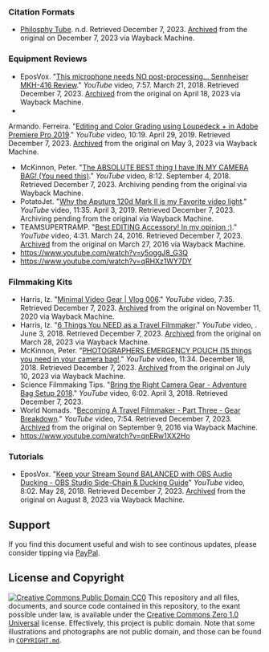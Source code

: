 <!-- Videos are publicly available in playlists on the alternative YouTube channels. Decided to export them as list after hbomberguy's exposé of James Somerton. Used to be more diligent about keeping index cards of citations during university and having separate pages for references and citations on the previous blog but neglected to do so over the last few years. -->
### Citation Formats
- [Philosphy Tube](https://www.youtube.com/@PhilosophyTube). n.d. Retrieved December 7, 2023. [Archived](https://web.archive.org/web/20231207082640/https://www.youtube.com/@PhilosophyTube) from the original on December 7, 2023 via Wayback Machine.
### Equipment Reviews
- EposVox. "[This microphone needs NO post-processing... Sennheiser MKH-416 Review](https://www.youtube.com/watch?v=Zk86zComC64)." *YouTube* video, 7:57. March 21, 2018. Retrieved December 7, 2023. [Archived](https://web.archive.org/web/20230418090745/https://www.youtube.com/watch?v=Zk86zComC64) from the original on April 18, 2023 via Wayback Machine.
- 
Armando. Ferreira. "[Editing and Color Grading using Loupedeck + in Adobe Premiere Pro 2019](https://www.youtube.com/watch?v=0ri3NNsaiCg)." *YouTube* video, 10:19. April 29, 2019. Retrieved December 7, 2023. [Archived](https://web.archive.org/web/20230503160637/https://www.youtube.com/watch?v=0ri3NNsaiCg) from the original on May 3, 2023 via Wayback Machine.
- McKinnon, Peter. "[The ABSOLUTE BEST thing I have IN MY CAMERA BAG! (You need this)](https://www.youtube.com/watch?v=Yod0Hf8VODs)." *YouTube* video, 8:12. September 4, 2018. Retrieved December 7, 2023. Archiving pending from the original via Wayback Machine.
- PotatoJet. "[Why the Aputure 120d Mark II is my Favorite video light](https://www.youtube.com/watch?v=mSMofaNWHa4)." *YouTube* video, 11:35. April 3, 2019. Retrieved December 7, 2023. Archiving pending from the original via Wayback Machine.
- TEAMSUPERTRAMP. "[Best EDITING Accessory! In my opinion :)](https://www.youtube.com/watch?v=dudW6q_IMXc)." *YouTube* video, 4:31. March 24, 2016. Retrieved December 7, 2023. [Archived](https://web.archive.org/web/20160327120034/https://www.youtube.com/watch?v=dudW6q_IMXc&gl=US&hl=en) from the original on March 27, 2016 via Wayback Machine.
- https://www.youtube.com/watch?v=y5oggJ8_G3Q
- https://www.youtube.com/watch?v=qRHXz1WY7DY
### Filmmaking Kits
- Harris, Iz. "[Minimal Video Gear | Vlog 006](https://www.youtube.com/watch?v=ebCAAsn-DLQ)." *YouTube* video, 7:35. Retrieved December 7, 2023. [Archived](https://web.archive.org/web/20201111025559/https://www.youtube.com/watch?v=ebCAAsn-DLQ) from the original on November 11, 2020 via Wayback Machine.
- Harris, Iz. "[6 Things You NEED as a Travel Filmmaker](https://www.youtube.com/watch?v=7LYD6JSdFrE)." *YouTube* video, . June 3, 2018. Retrieved December 7, 2023. [Archived](https://web.archive.org/web/20230328133724/https://www.youtube.com/watch?v=7LYD6JSdFrE) from the original on March 28, 2023 via Wayback Machine.
- McKinnon, Peter. "[PHOTOGRAPHERS EMERGENCY POUCH (15 things you need in your camera bag!](https://www.youtube.com/watch?v=2dkYKwWlIbw)." *YouTube* video, 11:34. December 18, 2018. Retrieved December 7, 2023. [Archived](https://web.archive.org/web/20230710202529/https://www.youtube.com/watch?v=2dkYKwWlIbw) from the original on July 10, 2023 via Wayback Machine.
- Science Filmmaking Tips. "[Bring the Right Camera Gear - Adventure Bag Setup 2018](https://www.youtube.com/watch?v=LXid4ZbZg_A)." *YouTube* video, 6:02. April 3, 2018. Retrieved December 7, 2023.
- World Nomads. "[Becoming A Travel Filmmaker - Part Three - Gear Breakdown](https://www.youtube.com/watch?v=FUaZ5o4as8M)." *YouTube* video, 7:54. Retrieved December 7, 2023. [Archived](https://web.archive.org/web/20160909080834/https://www.youtube.com/watch?v=FUaZ5o4as8M&gl=US&hl=en) from the original on September 9, 2016 via Wayback Machine.
- https://www.youtube.com/watch?v=qnERw1XX2Ho
### Tutorials
- EposVox. "[Keep your Stream Sound BALANCED with OBS Audio Ducking - OBS Studio Side-Chain & Ducking Guide](https://www.youtube.com/watch?v=1Te2JERlInQ)" *YouTube* video, 8:02. May 28, 2018. Retrieved December 7, 2023. [Archived](https://web.archive.org/web/20230808072035/https://www.youtube.com/watch?v=1Te2JERlInQ) from the original on August 8, 2023 via Wayback Machine.
## Support
If you find this document useful and wish to see continous updates, please consider tipping via [PayPal](https://paypal.me/bglamours).
## License and Copyright
[![Creative Commons Public Domain CC0](https://licensebuttons.net/p/zero/1.0/80x15.png)](http://creativecommons.org/publicdomain/zero/1.0/)
This repository and all files, documents, and source code contained in this repository, to the exant possible under law, is available under the [Creative Commons Zero 1.0 Universal](http://creativecommons.org/publicdomain/zero/1.0/) license. Effectively, this project is public domain. Note that some illustrations and photographs are not public domain, and those can be found in [`COPYRIGHT.md`](./COPYRIGHT.md).
